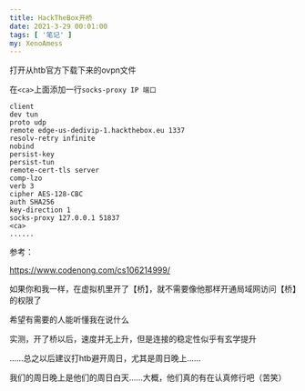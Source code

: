 ```yaml
---
title: HackTheBox开桥
date: 2021-3-29 00:01:00
tags: [ '笔记' ]
my: XenoAmess
---
```


打开从htb官方下载下来的ovpn文件

在`<ca>`上面添加一行`socks-proxy IP 端口`

```shell
client
dev tun
proto udp
remote edge-us-dedivip-1.hackthebox.eu 1337
resolv-retry infinite
nobind
persist-key
persist-tun
remote-cert-tls server
comp-lzo
verb 3
cipher AES-128-CBC
auth SHA256
key-direction 1
socks-proxy 127.0.0.1 51837
<ca>
......
```

参考：

https://www.codenong.com/cs106214999/

如果你和我一样，在虚拟机里开了【桥】，就不需要像他那样开通局域网访问【桥】的权限了

希望有需要的人能听懂我在说什么

实测，开了桥以后，速度并无上升，但是连接的稳定性似乎有玄学提升

……总之以后建议打htb避开周日，尤其是周日晚上……

我们的周日晚上是他们的周日白天……大概，他们真的有在认真修行吧（苦笑）
